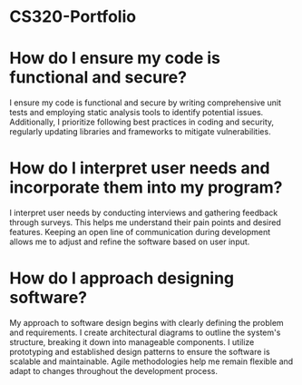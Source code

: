 # CS320-Portfolio

# How do I ensure my code is functional and secure?
I ensure my code is functional and secure by writing comprehensive unit tests and employing static analysis tools to identify potential issues. Additionally, I prioritize following best practices in coding and security, regularly updating libraries and frameworks to mitigate vulnerabilities.

# How do I interpret user needs and incorporate them into my program?
I interpret user needs by conducting interviews and gathering feedback through surveys. This helps me understand their pain points and desired features. Keeping an open line of communication during development allows me to adjust and refine the software based on user input.

# How do I approach designing software?
My approach to software design begins with clearly defining the problem and requirements. I create architectural diagrams to outline the system's structure, breaking it down into manageable components. I utilize prototyping and established design patterns to ensure the software is scalable and maintainable. Agile methodologies help me remain flexible and adapt to changes throughout the development process.
